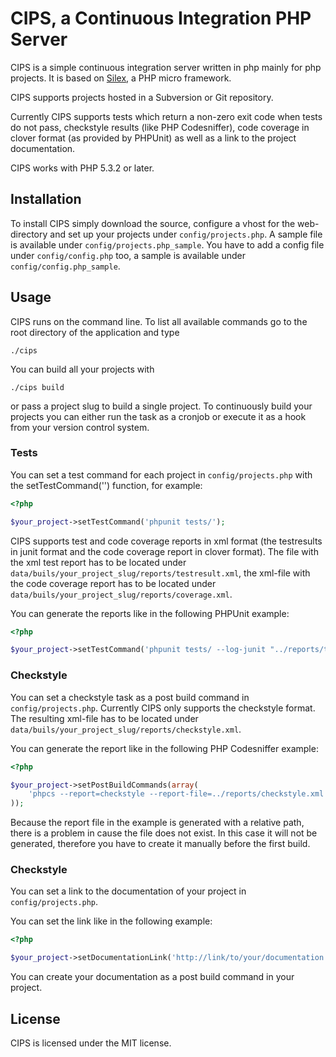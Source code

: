 CIPS, a Continuous Integration PHP Server
=========================================

CIPS is a simple continuous integration server written in php mainly for
php projects. It is based on [Silex][1], a PHP micro framework.

CIPS supports projects hosted in a Subversion or Git repository.

Currently CIPS supports tests which return a non-zero exit code when tests do
not pass, checkstyle results (like PHP Codesniffer), code coverage in clover
format (as provided by PHPUnit) as well as a link to the project documentation.

CIPS works with PHP 5.3.2 or later.

## Installation

To install CIPS simply download the source, configure a vhost for the 
web-directory and set up your projects under ``config/projects.php``. A
sample file is available under ``config/projects.php_sample``.
You have to add a config file under ``config/config.php`` too, a sample is
available under ``config/config.php_sample``.

## Usage

CIPS runs on the command line. To list all available commands
go to the root directory of the application and type

```shell
./cips
```

You can build all your projects with

```shell
./cips build
```

or pass a project slug to build a single project.
To continuously build your projects you can either run the task as a cronjob
or execute it as a hook from your version control system.

### Tests

You can set a test command for each project in ``config/projects.php`` with the
setTestCommand('') function, for example:

```php
<?php

$your_project->setTestCommand('phpunit tests/');
```

CIPS supports test and code coverage reports in xml format (the testresults in
junit format and the code coverage report in clover format). The file with the
xml test report has to be located under 
``data/buils/your_project_slug/reports/testresult.xml``,
the xml-file with the code coverage report has to be located under
``data/buils/your_project_slug/reports/coverage.xml``.

You can generate the reports like in the following PHPUnit example:

```php
<?php

$your_project->setTestCommand('phpunit tests/ --log-junit "../reports/testresult.xml" --coverage-clover "../reports/coverage.xml"');
```

### Checkstyle

You can set a checkstyle task as a post build command in 
``config/projects.php``.
Currently CIPS only supports the checkstyle format. The resulting xml-file
has to be located under 
``data/buils/your_project_slug/reports/checkstyle.xml``.

You can generate the report like in the following PHP Codesniffer example:

```php
<?php

$your_project->setPostBuildCommands(array(
    'phpcs --report=checkstyle --report-file=../reports/checkstyle.xml src/',
));
```

Because the report file in the example is generated with a relative path, there
is a problem in cause the file does not exist. In this case it will not be
generated, therefore you have to create it manually before the first build.

### Checkstyle

You can set a link to the documentation of your project in
``config/projects.php``.

You can set the link like in the following example:

```php
<?php

$your_project->setDocumentationLink('http://link/to/your/documentation');
```
You can create your documentation as a post build command in your project.

## License

CIPS is licensed under the MIT license.

[1]: http://silex-project.org